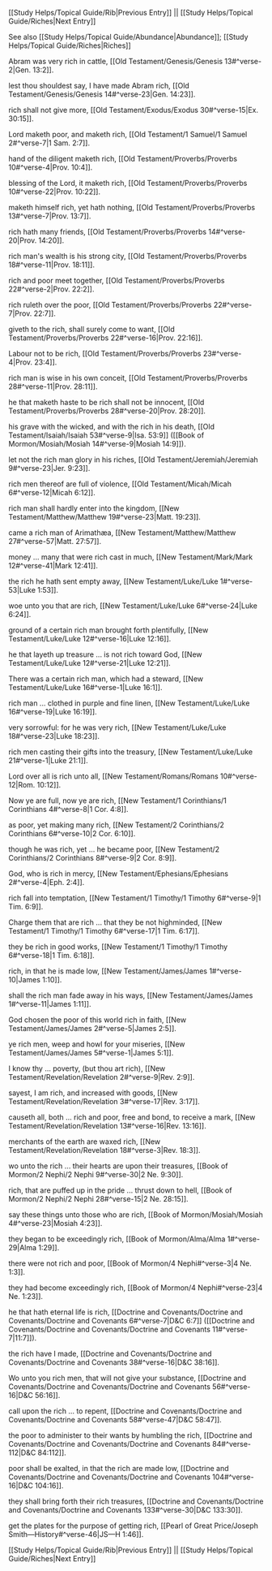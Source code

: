 [[Study Helps/Topical Guide/Rib|Previous Entry]]  ||  [[Study Helps/Topical Guide/Riches|Next Entry]]

 See also [[Study Helps/Topical Guide/Abundance|Abundance]]; [[Study Helps/Topical Guide/Riches|Riches]]

 Abram was very rich in cattle, [[Old Testament/Genesis/Genesis 13#^verse-2|Gen. 13:2]].

 lest thou shouldest say, I have made Abram rich, [[Old Testament/Genesis/Genesis 14#^verse-23|Gen. 14:23]].

 rich shall not give more, [[Old Testament/Exodus/Exodus 30#^verse-15|Ex. 30:15]].

 Lord maketh poor, and maketh rich, [[Old Testament/1 Samuel/1 Samuel 2#^verse-7|1 Sam. 2:7]].

 hand of the diligent maketh rich, [[Old Testament/Proverbs/Proverbs 10#^verse-4|Prov. 10:4]].

 blessing of the Lord, it maketh rich, [[Old Testament/Proverbs/Proverbs 10#^verse-22|Prov. 10:22]].

 maketh himself rich, yet hath nothing, [[Old Testament/Proverbs/Proverbs 13#^verse-7|Prov. 13:7]].

 rich hath many friends, [[Old Testament/Proverbs/Proverbs 14#^verse-20|Prov. 14:20]].

 rich man's wealth is his strong city, [[Old Testament/Proverbs/Proverbs 18#^verse-11|Prov. 18:11]].

 rich and poor meet together, [[Old Testament/Proverbs/Proverbs 22#^verse-2|Prov. 22:2]].

 rich ruleth over the poor, [[Old Testament/Proverbs/Proverbs 22#^verse-7|Prov. 22:7]].

 giveth to the rich, shall surely come to want, [[Old Testament/Proverbs/Proverbs 22#^verse-16|Prov. 22:16]].

 Labour not to be rich, [[Old Testament/Proverbs/Proverbs 23#^verse-4|Prov. 23:4]].

 rich man is wise in his own conceit, [[Old Testament/Proverbs/Proverbs 28#^verse-11|Prov. 28:11]].

 he that maketh haste to be rich shall not be innocent, [[Old Testament/Proverbs/Proverbs 28#^verse-20|Prov. 28:20]].

 his grave with the wicked, and with the rich in his death, [[Old Testament/Isaiah/Isaiah 53#^verse-9|Isa. 53:9]] ([[Book of Mormon/Mosiah/Mosiah 14#^verse-9|Mosiah 14:9]]).

 let not the rich man glory in his riches, [[Old Testament/Jeremiah/Jeremiah 9#^verse-23|Jer. 9:23]].

 rich men thereof are full of violence, [[Old Testament/Micah/Micah 6#^verse-12|Micah 6:12]].

 rich man shall hardly enter into the kingdom, [[New Testament/Matthew/Matthew 19#^verse-23|Matt. 19:23]].

 came a rich man of Arimathæa, [[New Testament/Matthew/Matthew 27#^verse-57|Matt. 27:57]].

 money ... many that were rich cast in much, [[New Testament/Mark/Mark 12#^verse-41|Mark 12:41]].

 the rich he hath sent empty away, [[New Testament/Luke/Luke 1#^verse-53|Luke 1:53]].

 woe unto you that are rich, [[New Testament/Luke/Luke 6#^verse-24|Luke 6:24]].

 ground of a certain rich man brought forth plentifully, [[New Testament/Luke/Luke 12#^verse-16|Luke 12:16]].

 he that layeth up treasure ... is not rich toward God, [[New Testament/Luke/Luke 12#^verse-21|Luke 12:21]].

 There was a certain rich man, which had a steward, [[New Testament/Luke/Luke 16#^verse-1|Luke 16:1]].

 rich man ... clothed in purple and fine linen, [[New Testament/Luke/Luke 16#^verse-19|Luke 16:19]].

 very sorrowful: for he was very rich, [[New Testament/Luke/Luke 18#^verse-23|Luke 18:23]].

 rich men casting their gifts into the treasury, [[New Testament/Luke/Luke 21#^verse-1|Luke 21:1]].

 Lord over all is rich unto all, [[New Testament/Romans/Romans 10#^verse-12|Rom. 10:12]].

 Now ye are full, now ye are rich, [[New Testament/1 Corinthians/1 Corinthians 4#^verse-8|1 Cor. 4:8]].

 as poor, yet making many rich, [[New Testament/2 Corinthians/2 Corinthians 6#^verse-10|2 Cor. 6:10]].

 though he was rich, yet ... he became poor, [[New Testament/2 Corinthians/2 Corinthians 8#^verse-9|2 Cor. 8:9]].

 God, who is rich in mercy, [[New Testament/Ephesians/Ephesians 2#^verse-4|Eph. 2:4]].

 rich fall into temptation, [[New Testament/1 Timothy/1 Timothy 6#^verse-9|1 Tim. 6:9]].

 Charge them that are rich ... that they be not highminded, [[New Testament/1 Timothy/1 Timothy 6#^verse-17|1 Tim. 6:17]].

 they be rich in good works, [[New Testament/1 Timothy/1 Timothy 6#^verse-18|1 Tim. 6:18]].

 rich, in that he is made low, [[New Testament/James/James 1#^verse-10|James 1:10]].

 shall the rich man fade away in his ways, [[New Testament/James/James 1#^verse-11|James 1:11]].

 God chosen the poor of this world rich in faith, [[New Testament/James/James 2#^verse-5|James 2:5]].

 ye rich men, weep and howl for your miseries, [[New Testament/James/James 5#^verse-1|James 5:1]].

 I know thy ... poverty, (but thou art rich), [[New Testament/Revelation/Revelation 2#^verse-9|Rev. 2:9]].

 sayest, I am rich, and increased with goods, [[New Testament/Revelation/Revelation 3#^verse-17|Rev. 3:17]].

 causeth all, both ... rich and poor, free and bond, to receive a mark, [[New Testament/Revelation/Revelation 13#^verse-16|Rev. 13:16]].

 merchants of the earth are waxed rich, [[New Testament/Revelation/Revelation 18#^verse-3|Rev. 18:3]].

 wo unto the rich ... their hearts are upon their treasures, [[Book of Mormon/2 Nephi/2 Nephi 9#^verse-30|2 Ne. 9:30]].

 rich, that are puffed up in the pride ... thrust down to hell, [[Book of Mormon/2 Nephi/2 Nephi 28#^verse-15|2 Ne. 28:15]].

 say these things unto those who are rich, [[Book of Mormon/Mosiah/Mosiah 4#^verse-23|Mosiah 4:23]].

 they began to be exceedingly rich, [[Book of Mormon/Alma/Alma 1#^verse-29|Alma 1:29]].

 there were not rich and poor, [[Book of Mormon/4 Nephi#^verse-3|4 Ne. 1:3]].

 they had become exceedingly rich, [[Book of Mormon/4 Nephi#^verse-23|4 Ne. 1:23]].

 he that hath eternal life is rich, [[Doctrine and Covenants/Doctrine and Covenants/Doctrine and Covenants 6#^verse-7|D&C 6:7]] ([[Doctrine and Covenants/Doctrine and Covenants/Doctrine and Covenants 11#^verse-7|11:7]]).

 the rich have I made, [[Doctrine and Covenants/Doctrine and Covenants/Doctrine and Covenants 38#^verse-16|D&C 38:16]].

 Wo unto you rich men, that will not give your substance, [[Doctrine and Covenants/Doctrine and Covenants/Doctrine and Covenants 56#^verse-16|D&C 56:16]].

 call upon the rich ... to repent, [[Doctrine and Covenants/Doctrine and Covenants/Doctrine and Covenants 58#^verse-47|D&C 58:47]].

 the poor to administer to their wants by humbling the rich, [[Doctrine and Covenants/Doctrine and Covenants/Doctrine and Covenants 84#^verse-112|D&C 84:112]].

 poor shall be exalted, in that the rich are made low, [[Doctrine and Covenants/Doctrine and Covenants/Doctrine and Covenants 104#^verse-16|D&C 104:16]].

 they shall bring forth their rich treasures, [[Doctrine and Covenants/Doctrine and Covenants/Doctrine and Covenants 133#^verse-30|D&C 133:30]].

 get the plates for the purpose of getting rich, [[Pearl of Great Price/Joseph Smith—History#^verse-46|JS—H 1:46]].

[[Study Helps/Topical Guide/Rib|Previous Entry]]  ||  [[Study Helps/Topical Guide/Riches|Next Entry]]